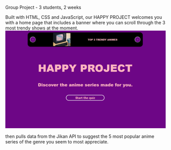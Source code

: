 Group Project - 3 students, 2 weeks

Built with HTML, CSS and JavaScript, our HAPPY PROJECT welcomes you with a home page that includes a banner where you can <!-- browse through --> scroll through the 3 most trendy shows at the moment.
![home page](/readme-images/README1.png)

then pulls data from the Jikan API to suggest the 5 most popular anime series of the genre you seem to most appreciate.
